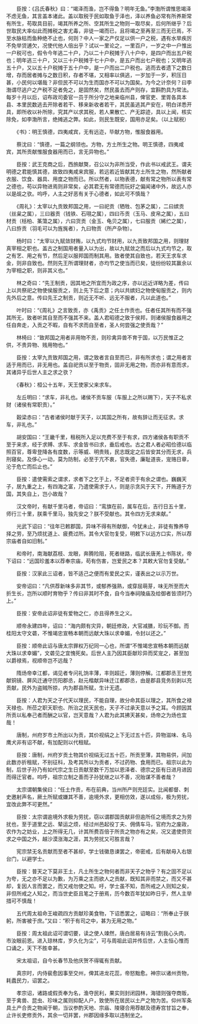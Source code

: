 <!-- { "loadSidebar": true } -->
　　臣按：《吕氏春秋》曰：“竭泽而渔，岂不得鱼？明年无鱼。”李渤所谓惟思竭泽不虑无鱼，其言盖本诸此。盖以取税于民如取鱼于泽也，泽以养鱼必常有所养斯常有所生，苟取具目前，竭其所养之所、空其所生之物则一取尽矣，后何所继乎？后世取民大率似此而摊税之害尤毒，非徒一竭而已，且将竭之至再至三而无已焉，不至水脉枯而鱼种绝不止也，何则？中人一家之产仅足以供一户之税，遇有水旱疾厉不免举贷逋欠，况使代他人倍出乎？试以一里论之，一里百户，一岁之中一户惟出一户税可也，假令今年逃二十户，乃以二十户税摊于八十户中，是四户而出五户税也；明年逃三十户，又以三十户税摊于七十户中，是五户而出七户税也；又明年逃五十户，又以五十户税摊于五十户中，是一户而出二户税也。逃而去者遗下之数日增，存而居者摊与之数日积，存者不堪，又相率以俱逃，一岁加于一岁，积压日甚，小民何以堪哉？非但民不可以为生而国亦不可以为国矣。为今之计奈何？曰李渤谓尽逃户之产税不足者免之，是固然矣，然民虽去而产则存，宜斟酌具为常法。每岁十月以后，诏布政司委官一员于所分守之地亲临州县，俾官吏、里胥各具本县、本里民数逃去开除者若干、移来新收者若干，其民虽逃其产安在，明白详悉开具，即所收以补所除，究其产以求其税，若人果散亡、产无踪迹，具以上闻，核实除免，如李渤所言，绝摊逃之弊。如此，则民生既安，国用亦足矣。（以上赋税）

　　《书》：明王慎德，四夷咸宾，无有远迩，毕献方物，惟服食器用。

　　蔡沈曰：“慎德，一篇之纲领也。方物，方土所生之物。明王慎德，四夷咸宾，其所贡献惟服食器用而已，言无异物也。”

　　臣按：武王克商之后，西旅献獒，召公以为非所当受，作此书以戒武王。谓夫明德之君能慎其德，故致四夷咸来宾服，若远若近皆献其方土所生之物，然所献者衣服、饮食、器具、用度之物而已。所以然者，以物表德，献有常之物所以表有常之德也，苟以异物进焉则非常矣，必其君无有常德而玩好之偏闻诸中外，故远人亦以是觇之欤。呜呼，人主之好恶有关于心德者，如此可不慎哉？

　　《周礼》：太宰以九贡致邦国之用，一曰祀贡（牺牲、包茅之属），二曰嫔贡（丝枲之属），三曰器贡（钱铁、石珝之属），四曰币贡（玉马、皮帛之属），五曰材贡（栝柏、筿簜之属），六曰货贡（金玉、龟贝之属），七曰服贡（絺纻之属），八曰斿贡（羽毛可以为旌旄者），九曰物贡（所产杂物）。

　　杨时曰：“太宰以九赋敛财贿，以九式均节财用，以九贡致邦国之用，则理财真宰相之职也。盖古之制国用者量入以为出，故以九赋敛之而后以九式均节之，取之有艺、用之有节，然后足以服邦国而制其用。致者使其自致也，若天王求车求金，则非自致也。然则先王所谓理财者，亦均节之使当而已矣，徒纷纷较其赢余以为宰相之职，则非其义也。”

　　林之奇曰：“先王制贡，因其地之所宜而为政之序，亦以远近详略为差，传曰上以共祭祀之物使侯服贡之，则上先下后之意；内以共嫔妇之物使甸服贡之，则内先外后之意。传曰先王之制贡，则近无不听、远无不服者，凡以此道也。”

　　叶时曰：“《周礼》之言致贡，亦《禹贡》之任土作贡也。任者任其所有而不强其所无，致者听其自至而不强其不来。盖人君昭德之致于侯邦，则诸侯服食器用之任自奔走，入贡之不暇，自有不求而自至者，圣人何尝强之使贡哉？”

　　林椅曰：“致邦国之用者非用物不贡，则珍禽异兽不育于国，以万民惟正之供，不贵异物、贱用物也。”

　　臣按：太宰九贡致邦国之用，谓之致者言自至而已，非有所求也；谓之用者言适于用而已，非无用也。盖自祀贡以至于物贡，固非无用之物，而亦非有意而求，其诸异乎后世人主之求之欤？

　　《春秋》：桓公十五年，天王使家父来求车。

　　左丘明曰：“求车，非礼也。诸侯不贡车服（车服上之所以赐下），天子不私求财（诸侯有常职贡）。”

　　穀梁赤曰：“古者诸侯时献于天子，以其国之所有，故有辞让而无征求。求车，非礼也。”

　　胡安国曰：“王畿千里，租税所入足以充费不至于有求，四方诸侯各有职贡不至于来求，经于求赙、求车、求金皆书曰求，垂后戒也。古之君人者必昭俭德以临照百官，尊卑登降各有度数，示等威、明贵贱，民志既定之后皆安其分而无求，兵刑寝矣。及侈心一动，莫为防制，必至于亢不衷，官失德，廉耻道丧，宠赂日章，沦于危亡而后止也。”

　　臣按：遣使需索之谓求，求者下之乞于上，不足者资于有余之谓也。巍巍天子，居九重之上，有四海之富，乃遣使需求于人，则是示贪风于天下，开贿道于方国，其失自上，岂小故哉？

　　汉文帝时，有献千里马者，帝诏曰：“鸾旗在前，属车在后，吉行日五十里，师行三十里，朕乘千里马，独先安之？朕不受献也。其令四方无求来献。”

　　光武下诏曰：“往年已敕郡国，异味不得有所献御，今犹未止，非徒有豫养导择之劳，至乃烦扰道上、疲费过所。其令大官勿复受，明敕下以远方口实，所以荐宗庙者自如旧制。”

　　和帝时，南海献荔枝、龙眼，奔腾险阻，死者继路，临武长唐羌上书陈状，帝下诏曰：“远国珍羞本以荐奉宗庙，苟有伤害，岂爱民之本？其敕大官勿复受献。”

　　臣按：汉家此三诏者，皆不适己之便而有爱民之实，谨表出之以示万世。

　　安帝诏曰：“凡供荐新味多非其节，或郁养强熟，或穿屈萌芽，味无所至而大折生长，岂所以顺时育物乎？传曰非其时不食，自今当奉祠陵庙及给御者皆须时乃上。”

　　臣按：安帝此诏非徒有爱物之仁，亦且得养生之义。

　　顺帝永建四年，诏曰：“海内颇有灾异，朝廷修政，大官减膳，珍玩不御。而桂阳太守文砻，不惟竭忠宣畅本朝而远献大珠以求幸媚，令封以还之。”

　　臣按：顺帝此诏与唐太宗罪权万纪同一心也，所谓“不惟竭忠宣畅本朝而远献大珠以求幸媚”，文砻见之宜愧死矣。后世人主乃因其臣献珍异而奖宠之，甚至加以爵禄焉，视顺帝岂不远哉？

　　隋炀帝幸江都，谒见者专问礼饷丰薄，丰则超迁，薄则停解。江都郡丞王世充献铜镜、屏风迁通守历阳郡丞，赵元楷献异味迁江都郡丞，由是郡县竞务刻剥以充贡献，民外为盗贼所掠，内为郡县所赋，生计无遗。

　　臣按：人君为天之子代天以理民，不能自理，故分命其臣以理之，其所食之禄天禄也、所莅之职天职也、所治之民天民也，天子不过承天意以予之耳。今顾因其所贡以私奉己者而酬之以官，岂天意哉？人君为此其拂天甚矣，炀帝之为炀也宜哉！

　　唐制，州府岁市土所出以为贡，其价视绢之上下无过五十匹，异物滋味、名马鹰犬非有诏不献，有加配则以代租赋。

　　臣按：唐制，州府岁贡土物其价视绢无过五十匹，所贡至薄，其物易供，间加此数亦折租赋，不别征科，及考其所以为贡者，不过药物、食用而已。祖宗以此为制，后世子孙乃有如代宗之生日贡献至数千万加以恩泽者、德宗之臣有日进月进因而得迁官者。呜呼，祖宗立制之善而子孙犹继之以不善，况贻谋不善者哉？

　　太宗谓朝集侯曰：“任土作贡，布在前典，当州所产则充廷实。比闻都督、刺史邀射声名，厥土所赋或嫌其不善，逾境外求，更相仿效，遂以成俗，极为劳扰，宜改此弊不可更然。”

　　臣按：太宗谓逾境外求极为劳扰，窃以谓郡国贡献非但逾所任之境而求之为劳扰也，至于道里之远、辇运之烦，经过州邑起役丁夫、佣倩车马，官府为之废政，农作为之妨业，上之所得无几，计其所费百倍于所贡之物亦有之矣，况又遣使赍货求之中国之外，越沙漠涨海之涯，其为劳扰又可胜言哉？

　　宪宗禁无名贡献而至者不甚却，学士钱徽恳谏罢之，帝密戒，后有献毋入右银台门，以避学士。

　　臣按：普天之下莫非王土，凡土所生之物何者而非天子之物乎？有之固不足以为夸，无之亦不足以为歉，为万乘之主而欲人之贡献，既知其非而禁之，而又不甚却，复因人言而罢之，而又戒勿使之知。吁，学士虽不知，吾所戒之人则知之矣，非但所戒之人知之，而当世史臣且笔之于册焉，历今数百年犹如昨日乎，然人主举措可不慎哉！

　　五代周太祖命王峻疏四方贡献珍美食物，下诏悉罢之，诏略曰：“所奉止于朕躬，所害被于庶。”又曰：“积于有司之中，甚为无用之物。”

　　臣按：周太祖此诏可谓切要，读之使人竦然，唐白居易有诗云“割我心头肉，市汝眼前恩。进入琼林库，岁久化为尘”，可与周祖此诏并传后世，人主恒心惟而口诵之，天下不胜幸甚。

　　宋太祖诏，自今长春节及他庆贺不得辄有贡献。

　　真宗时，内侍裴愈因事至交州，俾其进龙花蕊，帝怒黜愈。神宗以诸州贡物，耗蠹民力，诏罢之。

　　孝宗诏，诸路或假贡奉为名，渔夺民利，果实则封闭园林，海错则强夺商贩，至于禽兽、昆虫、珍味之属则抑配人户，致使所在居民以土产之物为苦。仰州军条具土产合贡之物闻于朝，当议参酌天地、宗庙、陵寝合用荐献及德寿宫甘旨之奉，止许长吏修贡外，其余一切并罢，州郡因缘多取以违制坐之。

